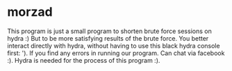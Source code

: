 # morzad
This program is just a small program to shorten brute force sessions on hydra :) But to be more satisfying results of the brute force. You better interact directly with hydra, without having to use this black hydra console first: '). If you find any errors in running our program. Can chat via facebook :). Hydra is needed for the process of this program :).
